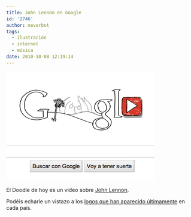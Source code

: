 ```yaml
---
title: John Lennon en Google
id: '2746'
author: neverbot
tags:
  - ilustración
  - internet
  - música
date: 2010-10-08 12:19:14
---
```


![doodle.png](./john-lennon-en-google/doodle.png)

El Doodle de hoy es un video sobre [John Lennon](http://www.google.es/search?q=John+Lennon&ct=lennon10-hp&oi=ddle&hl=es).

Podéis echarle un vistazo a los [logos que han aparecido últimamente](http://www.google.es/logos/) en cada país.
